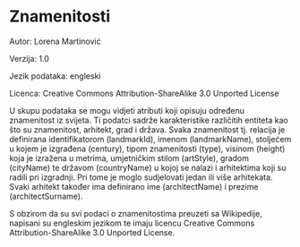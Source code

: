 # Znamenitosti



Autor: Lorena Martinović

Verzija: 1.0

Jezik podataka: engleski

Licenca: Creative Commons Attribution-ShareAlike 3.0 Unported License


U skupu podataka se mogu vidjeti atributi koji opisuju određenu znamenitost iz svijeta. Ti podatci sadrže karakteristike različitih entiteta kao što su znamenitost, arhitekt, grad i država. Svaka znamenitost tj. relacija je definirana identifikatorom (landmarkId), imenom (landmarkName), stoljećem u kojem je izgrađena (century), tipom znamenitosti (type), visinom (height) koja je izražena u metrima, umjetničkim stilom (artStyle), gradom (cityName) te državom (countryName) u kojoj se nalazi i arhitektima koji su radili pri izgradnji. Pri tome je moglo sudjelovati jedan ili više arhitekata. Svaki arhitekt također ima definirano ime (architectName) i prezime (architectSurname).

S obzirom da su svi podaci o znamenitostima preuzeti sa Wikipedije, napisani su engleskim jezikom te imaju licencu Creative Commons Attribution-ShareAlike 3.0 Unported License.
